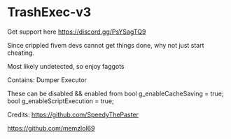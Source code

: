 # TrashExec-v3
Get support here https://discord.gg/PsYSagTQ9

Since crippled fivem devs cannot get things done, why not just start cheating. 

Most likely undetected, so enjoy faggots


Contains:
Dumper
Executor

These can be disabled && enabled from 
bool g_enableCacheSaving = true;
bool g_enableScriptExecution = true;

Credits:
https://github.com/SpeedyThePaster 

https://github.com/memzlol69

